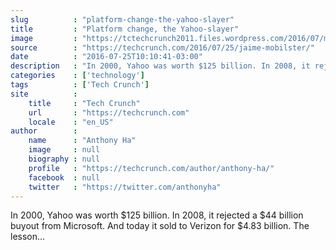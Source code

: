```yaml
---
slug          : "platform-change-the-yahoo-slayer"
title         : "Platform change, the Yahoo-slayer"
image         : "https://tctechcrunch2011.files.wordpress.com/2016/07/mobile-stab-yahoo.jpg?w=764&h=400&crop=1"
source        : "https://techcrunch.com/2016/07/25/jaime-mobilster/"
date          : "2016-07-25T10:10:41-03:00"
description   : "In 2000, Yahoo was worth $125 billion. In 2008, it rejected a $44 billion buyout from Microsoft. And today it sold to Verizon for $4.83 billion. The lesson..."
categories    : ['technology']
tags          : ['Tech Crunch']
site          :
    title     : "Tech Crunch"
    url       : "https://techcrunch.com"
    locale    : "en_US"
author        :
    name      : "Anthony Ha"
    image     : null
    biography : null
    profile   : "https://techcrunch.com/author/anthony-ha/"
    facebook  : null
    twitter   : "https://twitter.com/anthonyha"
---
```


In 2000, Yahoo was worth $125 billion. In 2008, it rejected a $44 billion buyout from Microsoft. And today it sold to Verizon for $4.83 billion. The lesson...
